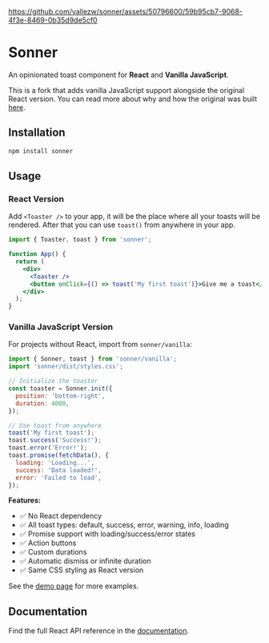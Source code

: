 https://github.com/vallezw/sonner/assets/50796600/59b95cb7-9068-4f3e-8469-0b35d9de5cf0

# Sonner

An opinionated toast component for **React** and **Vanilla JavaScript**.

This is a fork that adds vanilla JavaScript support alongside the original React version. You can read more about why and how the original was built [here](https://emilkowal.ski/ui/building-a-toast-component).

## Installation

```bash
npm install sonner
```

## Usage

### React Version

Add `<Toaster />` to your app, it will be the place where all your toasts will be rendered.
After that you can use `toast()` from anywhere in your app.

```jsx
import { Toaster, toast } from 'sonner';

function App() {
  return (
    <div>
      <Toaster />
      <button onClick={() => toast('My first toast')}>Give me a toast</button>
    </div>
  );
}
```

### Vanilla JavaScript Version

For projects without React, import from `sonner/vanilla`:

```javascript
import { Sonner, toast } from 'sonner/vanilla';
import 'sonner/dist/styles.css';

// Initialize the toaster
const toaster = Sonner.init({
  position: 'bottom-right',
  duration: 4000,
});

// Use toast from anywhere
toast('My first toast');
toast.success('Success!');
toast.error('Error!');
toast.promise(fetchData(), {
  loading: 'Loading...',
  success: 'Data loaded!',
  error: 'Failed to load',
});
```

**Features:**
- ✅ No React dependency
- ✅ All toast types: default, success, error, warning, info, loading
- ✅ Promise support with loading/success/error states
- ✅ Action buttons
- ✅ Custom durations
- ✅ Automatic dismiss or infinite duration
- ✅ Same CSS styling as React version

See the [demo page](./demo-vanilla.html) for more examples.

## Documentation

Find the full React API reference in the [documentation](https://sonner.emilkowal.ski/getting-started).
